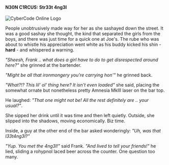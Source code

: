 #### N30N C1RCUS: Str33t 4ng3l  

![CyberCode Online Logo](/resources/art/l33t4ng3l/l33tlore.png)

People unobtrusively made way for her as she sashayed down the street. It was a good sashay she thought, the kind that separated the girls from the boys, and there was just time for a quick one at Joe's. The rube who was about to whistle his appreciation went white as his buddy kicked his shin - **hard** - and whispered a warning.  
  
_"Sheesh, Frank .. what does a girl have to do to get disrespected around here?"_ she grinned at the bartender.  
  
_"Might be all that ironmongery you're carrying hon'"_ he grinned back.  
  
_"What?!? This lil' ol' thing here? It isn't even loaded"_ she said, placing the somewhat ornate but nonetheless pretty Amnesia MkIII laser on the bar top.  
  
He laughed: _"That one might not be! All the rest definitely are .. your usual?"_.  
  
She sipped her drink until it was time and then left quietly. Outside, she slipped into the shadows, moving economically. Biz time.  
  
Inside, a guy at the other end of the bar asked wonderingly: _"Uh, was that l33t4ng3l?"_  
  
_"Yup. You met the 4ng3l!"_ said Frank. _"And lived to tell your friends!"_ he lied, sliding a rohypnol laced beer across the counter. One question too many.  

